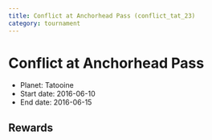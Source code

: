 ```yaml
---
title: Conflict at Anchorhead Pass (conflict_tat_23)
category: tournament
---
```

# Conflict at Anchorhead Pass

  * Planet: Tatooine
  * Start date: 2016-06-10
  * End date: 2016-06-15

## Rewards

